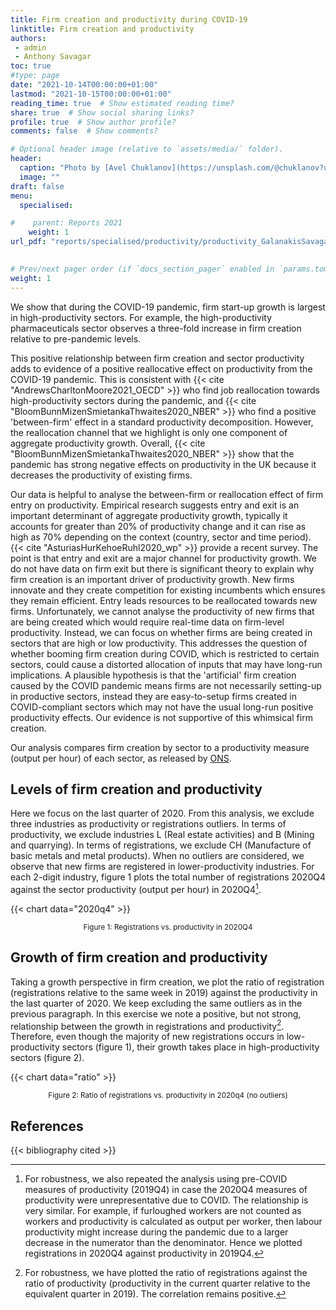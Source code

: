 ```yaml
---
title: Firm creation and productivity during COVID-19
linktitle: Firm creation and productivity
authors:
 - admin
 - Anthony Savagar
toc: true
#type: page
date: "2021-10-14T00:00:00+01:00"
lastmod: "2021-10-15T00:00:00+01:00"
reading_time: true  # Show estimated reading time?
share: true  # Show social sharing links?
profile: true  # Show author profile?
comments: false  # Show comments? 

# Optional header image (relative to `assets/media/` folder).
header:
  caption: "Photo by [Avel Chuklanov](https://unsplash.com/@chuklanov?utm_source=unsplash&utm_medium=referral&utm_content=creditCopyText) on [Unsplash](https://unsplash.com/s/photos/business-creation?utm_source=unsplash&utm_medium=referral&utm_content=creditCopyText)"
  image: ""
draft: false
menu:
  specialised:

#    parent: Reports 2021
    weight: 1
url_pdf: "reports/specialised/productivity/productivity_GalanakisSavagar2021.pdf"
  

# Prev/next pager order (if `docs_section_pager` enabled in `params.toml`)
weight: 1
---
```


We show that during the COVID-19 pandemic, firm start-up growth is largest in high-productivity sectors. For example, the high-productivity pharmaceuticals sector observes a three-fold increase in firm creation relative to pre-pandemic levels.

 

This positive relationship between firm creation and sector productivity adds to evidence of a positive reallocative effect on productivity from the COVID-19 pandemic. This is consistent with {{< cite "AndrewsCharltonMoore2021_OECD" >}} who find job reallocation towards high-productivity sectors during the pandemic, and {{< cite "BloomBunnMizenSmietankaThwaites2020_NBER" >}} who find a positive 'between-firm' effect in a standard productivity decomposition. However, the reallocation channel that we highlight is only one component of aggregate productivity growth. Overall, {{< cite "BloomBunnMizenSmietankaThwaites2020_NBER" >}} show that the pandemic has strong negative effects on productivity in the UK because it decreases the productivity of existing firms. 

 

Our data is helpful to analyse the between-firm or reallocation effect of firm entry on productivity. Empirical research suggests entry and exit is an important determinant of aggregate productivity growth, typically it accounts for greater than 20\% of productivity change and it can rise as high as 70% depending on the context (country, sector and time period). {{< cite "AsturiasHurKehoeRuhl2020_wp" >}} provide a recent survey. The point is that entry and exit are a major channel for productivity growth. We do not have data on firm exit but there is significant theory to explain why firm creation is an important driver of productivity growth. New firms innovate and they create competition for existing incumbents which ensures they remain efficient. Entry leads resources to be reallocated towards new firms. Unfortunately, we cannot analyse the productivity of new firms that are being created which would require real-time data on firm-level productivity. Instead, we can focus on whether firms are being created in sectors that are high or low productivity. This addresses the question of whether booming firm creation during COVID, which is restricted to certain sectors, could cause a distorted allocation of inputs that may have long-run implications. A plausible hypothesis is that the 'artificial' firm creation caused by the COVID pandemic means firms are not necessarily setting-up in productive sectors, instead they are easy-to-setup firms created in COVID-compliant sectors which may not have the usual long-run positive productivity effects. Our evidence is not supportive of this whimsical firm creation.

 

Our analysis compares firm creation by sector to a productivity measure (output per hour) of each sector, as released by [ONS](https://www.ons.gov.uk/economy/economicoutputandproductivity/productivitymeasures/datasets/flashproductivitybysection).



## Levels of firm creation and productivity

Here we focus on the last quarter of 2020. From this analysis, we exclude three industries as productivity or registrations outliers. In terms of productivity, we exclude industries L (Real estate activities) and B (Mining and quarrying). In terms of registrations, we exclude CH (Manufacture of basic metals and metal products). When no outliers are considered, we observe that new firms are registered in lower-productivity industries. For each 2-digit industry, figure 1 plots the total number of registrations 2020Q4 against the sector productivity (output per hour) in 2020Q4[^1].


{{< chart data="2020q4" >}}
<center> <small>
<caption style="text-align:center">Figure 1: Registrations vs. productivity in 2020Q4 </caption> </small> </center>

[^1]: For robustness, we also repeated the analysis using pre-COVID measures of productivity (2019Q4) in case the 2020Q4 measures of productivity were unrepresentative due to COVID. The relationship is very similar. For example, if furloughed workers are not counted as workers and productivity is calculated as output per worker, then labour productivity might increase during the pandemic due to a larger decrease in the numerator than the denominator. Hence we plotted registrations in 2020Q4 against productivity in 2019Q4. 


## Growth of firm creation and productivity

Taking a growth perspective in firm creation, we plot the ratio of registration (registrations relative to the same week in 2019) against the productivity in the last quarter of 2020. We keep excluding the same outliers as in the previous paragraph. In this exercise we note a positive, but not strong, relationship between the growth in registrations and productivity[^2]. Therefore, even though the majority of new registrations occurs in low-productivity sectors (figure 1), their growth takes place in high-productivity sectors (figure 2).

[^2]: For robustness, we have plotted the ratio of registrations against the ratio of productivity (productivity in the current quarter relative to the equivalent quarter in 2019). The correlation remains positive.

{{< chart data="ratio" >}}
<center> <small>
<caption style="text-align:center">Figure 2: Ratio of registrations vs. productivity in 2020q4 (no outliers) </caption> </small> </center>

## References
<!-- Markdown -->

{{< bibliography cited >}}
